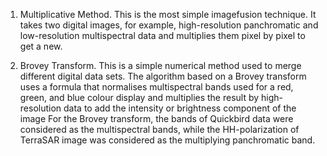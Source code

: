 1. Multiplicative Method. This is the most simple imagefusion technique. It takes two digital images, for example, high-resolution panchromatic and low-resolution multispectral data and multiplies them pixel by pixel to get a new.

2. Brovey Transform. This is a simple numerical method used to merge different digital data sets. The algorithm based on a Brovey transform uses a formula that normalises multispectral bands used for a red, green, and blue colour display and multiplies the result by high-resolution data to add the intensity or brightness component of the image
For the Brovey transform, the bands of Quickbird data were considered as the multispectral bands, while the HH-polarization of TerraSAR image was considered as the multiplying panchromatic band.

